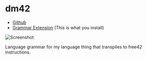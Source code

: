 # dm42

- [Github](https://github.com/Basicprogrammer10/dm42)
- [Grammar Extension](https://connorcode.com/files/Misc/dm42/dm42-0.0.1.vsix) (This is what you install)

![Screenshot](https://github.com/Basicprogrammer10/dm42/assets/50306817/74b5be83-ff10-44b1-b4bb-b4849a962119)

Language grammar for my language thing that transpiles to free42 instructions.
